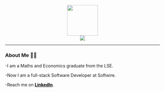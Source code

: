 <div align='center'>
  <img src='https://media.giphy.com/media/QssGEmpkyEOhBCb7e1/giphy.gif' width=100 />
</div>
<div align='center'> 
  <a href= 'https://www.linkedin.com/in/christian-sophocleous-bb4881200/'>
     <img src='https://img.shields.io/badge/LinkedIn-blue?logo=linkedin&logoColor=white&style=for-the-badge' />
  </a>
 </div>

---
### About Me 👨‍💻
-I am a Maths and Economics graduate from the LSE.

-Now I am a full-stack Software Developer at Softwire.

-Reach me on **<a style='color:black' href='https://www.linkedin.com/in/christian-sophocleous-bb4881200/'>LinkedIn</a>**.

